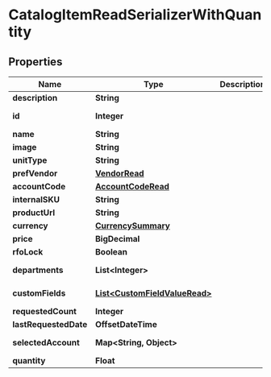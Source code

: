 

# CatalogItemReadSerializerWithQuantity


## Properties

| Name | Type | Description | Notes |
|------------ | ------------- | ------------- | -------------|
|**description** | **String** |  |  [optional] |
|**id** | **Integer** |  |  [optional] [readonly] |
|**name** | **String** |  |  |
|**image** | **String** |  |  [optional] |
|**unitType** | **String** |  |  [optional] |
|**prefVendor** | [**VendorRead**](VendorRead.md) |  |  |
|**accountCode** | [**AccountCodeRead**](AccountCodeRead.md) |  |  |
|**internalSKU** | **String** |  |  [optional] |
|**productUrl** | **String** |  |  [optional] |
|**currency** | [**CurrencySummary**](CurrencySummary.md) |  |  |
|**price** | **BigDecimal** |  |  [optional] |
|**rfoLock** | **Boolean** |  |  [optional] |
|**departments** | **List&lt;Integer&gt;** |  |  [optional] [readonly] |
|**customFields** | [**List&lt;CustomFieldValueRead&gt;**](CustomFieldValueRead.md) |  |  [optional] [readonly] |
|**requestedCount** | **Integer** |  |  [optional] |
|**lastRequestedDate** | **OffsetDateTime** |  |  [optional] |
|**selectedAccount** | **Map&lt;String, Object&gt;** |  |  [optional] [readonly] |
|**quantity** | **Float** |  |  |



